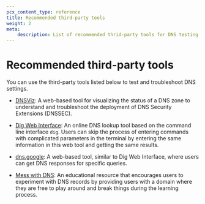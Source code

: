 ```yaml
---
pcx_content_type: reference
title: Recommended third-party tools
weight: 2
meta:
    description: List of recommended thrid-party tools for DNS testing and troubleshooting.
---
```


# Recommended third-party tools

You can use the third-party tools listed below to test and troubleshoot DNS settings.

- [DNSViz](https://dnsviz.net): A web-based tool for visualizing the status of a DNS zone to understand and troubleshoot the deployment of DNS Security Extensions (DNSSEC).

- [Dig Web Interface](https://digwebinterface.com): An online DNS lookup tool based on the command line interface `dig`. Users can skip the process of entering commands with complicated parameters in the terminal by entering the same information in this web tool and getting the same results.

- [dns.google](https://dns.google): A web-based tool, similar to Dig Web Interface, where users can get DNS responses for specific queries.

- [Mess with DNS](https://messwithdns.net): An educational resource that encourages users to experiment with DNS records by providing users with a domain where they are free to play around and break things during the learning process.